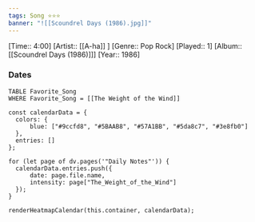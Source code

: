 ```yaml
---
tags: Song ⭐⭐⭐ 
banner: "![[Scoundrel Days (1986).jpg]]"
---
```

[Time:: 4:00]
[Artist:: [[A-ha]] ]
[Genre:: Pop Rock]
[Played:: 1]
[Album:: [[Scoundrel Days (1986)]]]
[Year:: 1986]
### Dates
````dataview
TABLE Favorite_Song
WHERE Favorite_Song = [[The Weight of the Wind]]
````
  ```dataviewjs
const calendarData = { 
	colors: { 
		blue: ["#9ccfd8", "#5BAAB8", "#57A1BB", "#5da8c7", "#3e8fb0"] 
	}, 
	entries: [] 
}; 

for (let page of dv.pages('"Daily Notes"')) { 
	calendarData.entries.push({ 
		date: page.file.name, 
		intensity: page["The_Weight_of_the_Wind"]
	}); 
} 

renderHeatmapCalendar(this.container, calendarData);
```
